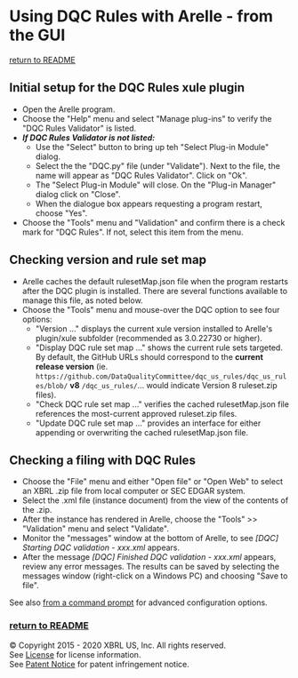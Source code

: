 # Using DQC Rules with Arelle - from the GUI 
[return to README](README.md#using)

## Initial setup for the DQC Rules xule plugin

* Open the Arelle program.
* Choose the "Help" menu and select "Manage plug-ins" to verify the "DQC Rules Validator" is listed.
* ***If DQC Rules Validator is not listed:***
    * Use the "Select" button to bring up teh "Select Plug-in Module" dialog. 
    * Select the the "DQC.py" file (under "Validate"). Next to the file, the name will appear as "DQC Rules Validator". Click on "Ok". 
    * The "Select Plug-in Module" will close. On the "Plug-in Manager" dialog click on "Close".
	* When the dialogue box appears requesting a program restart, choose "Yes".
* Choose the "Tools" menu and "Validation" and confirm there is a check mark for "DQC Rules". If not, select this item from the menu.

## Checking version and rule set map

* Arelle caches the default rulesetMap.json file when the program restarts after the DQC plugin is installed. There are several functions available to manage this file, as noted below.
* Choose the "Tools" menu and mouse-over the DQC option to see four options:
    * "Version ..." displays the current xule version installed to Arelle's plugin/xule subfolder (recommended as 3.0.22730 or higher).
    * "Display DQC rule set map ..." shows the current rule sets targeted. By default, the GitHub URLs should correspond to the **current release version** (ie. `https://github.com/DataQualityCommittee/dqc_us_rules/dqc_us_rules/blob/` **v8** `/dqc_us_rules/`... would indicate Version 8 ruleset.zip files).
    * "Check DQC rule set map ..." verifies the cached rulesetMap.json file references the most-current approved ruleset.zip files.
    * "Update DQC rule set map ..." provides an interface for either appending or overwriting the cached rulesetMap.json file.

## Checking a filing with DQC Rules

* Choose the "File" menu and either "Open file" or "Open Web" to select an XBRL .zip file from local computer or SEC EDGAR system.
* Select the .xml file (instance document) from the view of the contents of the .zip.
* After the instance has rendered in Arelle, choose the "Tools" >> "Validation" menu and select "Validate".
* Monitor the "messages" window at the bottom of Arelle, to see _[DQC] Starting DQC validation - xxx.xml_ appears.
* After the message _[DQC] Finished DQC validation - xxx.xml_ appears, review any error messages. The results can be saved by selecting the messages window (right-click on a Windows PC) and choosing "Save to file".

See also [from a command prompt](usage_command_prompt.md) for advanced configuration options. 

### [return to README](README.md#using)
 
© Copyright 2015 - 2020 XBRL US, Inc. All rights reserved.   
See [License](https://xbrl.us/dqc-license) for license information.  
See [Patent Notice](https://xbrl.us/dqc-patent) for patent infringement notice.

